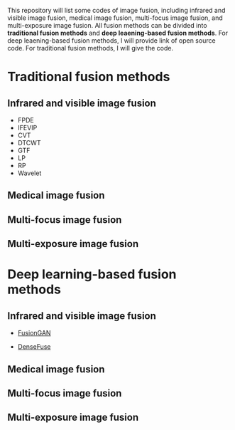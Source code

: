 This repository will list some codes of image fusion, including infrared and visible image fusion, medical image fusion, multi-focus image fusion, and multi-exposure image fusion. All fusion methods can be divided into **traditional fusion methods** and **deep leaening-based fusion methods**. For deep leaening-based fusion methods, I will provide link of open source code. For traditional fusion methods, I will give the code.

# Traditional fusion methods

## Infrared and visible image fusion

- FPDE
- IFEVIP
- CVT
- DTCWT
- GTF
- LP
- RP
- Wavelet

## Medical image fusion



## Multi-focus image fusion



## Multi-exposure image fusion



# Deep learning-based fusion methods

## Infrared and visible image fusion

- [FusionGAN](https://github.com/jiayi-ma/FusionGAN)

- [DenseFuse](https://github.com/hli1221/imagefusion_densefuse)

## Medical image fusion



## Multi-focus image fusion



## Multi-exposure image fusion

